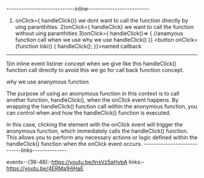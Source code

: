 ----------------------------inline-------------------------
1) onClick={ handleClick()} we dont want to call the function directly by uing paranthities.
2)onClick={ handleClick} we want to call the function without uing paranthities
3)onClick={ handleClick()=> {  //anamyous function call when we use why we use
     handleClick()
}} <button onClick={function loki() {
        handleClick();
      }}>named callback</button>

-----------------------------------
1)in inline event listiner concept when we give like this handleClick() function call directly to avoid this we go for call back function concept.

why we use ananymous function

The purpose of using an anonymous function in this context is to call another function, handleClick(), when the onClick event happens. By wrapping the handleClick() function call within the anonymous function, you can control when and how the handleClick() function is executed.

In this case, clicking the element with the onClick event will trigger the anonymous function, which immediately calls the handleClick() function. This allows you to perform any necessary actions or logic defined within the handleClick() function when the onClick event occurs.
----------------------------links--------------

events--(36-46):-https://youtu.be/tnsVz5aHybA
links:-https://youtu.be/4ERMa1HiHaE 